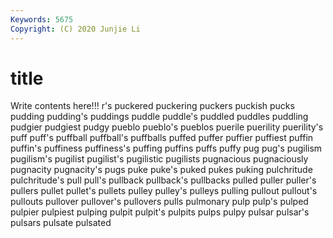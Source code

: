 ```yaml
---
Keywords: 5675
Copyright: (C) 2020 Junjie Li
---
```


# title

Write contents here!!!
r's
puckered 
puckering 
puckers 
puckish 
pucks 
pudding 
pudding's 
puddings 
puddle 
puddle's
puddled 
puddles 
puddling 
pudgier 
pudgiest 
pudgy 
pueblo 
pueblo's 
pueblos 
puerile
puerility 
puerility's 
puff 
puff's 
puffball 
puffball's 
puffballs 
puffed 
puffer 
puffier
puffiest 
puffin 
puffin's 
puffiness 
puffiness's 
puffing 
puffins 
puffs 
puffy 
pug
pug's 
pugilism 
pugilism's 
pugilist 
pugilist's 
pugilistic 
pugilists 
pugnacious 
pugnaciously 
pugnacity
pugnacity's 
pugs 
puke 
puke's 
puked 
pukes 
puking 
pulchritude 
pulchritude's 
pull
pull's 
pullback 
pullback's 
pullbacks 
pulled 
puller 
puller's 
pullers 
pullet 
pullet's
pullets 
pulley 
pulley's 
pulleys 
pulling 
pullout 
pullout's 
pullouts 
pullover 
pullover's
pullovers 
pulls 
pulmonary 
pulp 
pulp's 
pulped 
pulpier 
pulpiest 
pulping 
pulpit
pulpit's 
pulpits 
pulps 
pulpy 
pulsar 
pulsar's 
pulsars 
pulsate 
pulsated 
